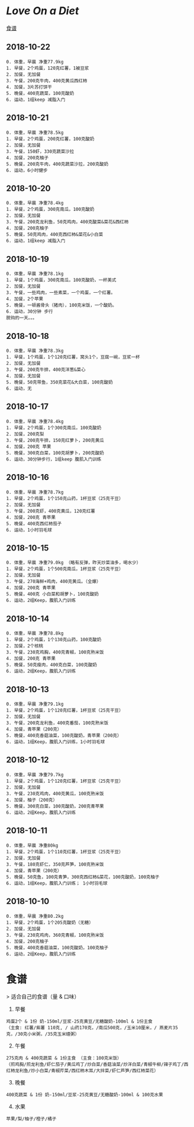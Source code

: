
# *Love On a Diet*

[食谱](#1)

## 2018-10-22

```
0. 体重，早晨 净重77.9kg
1. 早餐，2个鸡蛋，120克红薯，1被豆浆
2. 加餐，无加餐
3. 午餐，200克牛肉，400克黄瓜西红柿
4. 加餐，3片苏打饼干
5. 晚餐，400克蔬菜，100克酸奶
6. 运动，1组keep 减脂入门
```
## 2018-10-21

```
0. 体重，早晨 净重78.5kg
1. 早餐，2个鸡蛋，200克红薯，100克酸奶
2. 加餐，无加餐
3. 午餐，150虾，330克蔬菜沙拉
4. 加餐，200克柚子
5. 晚餐，200克牛肉，400克蔬菜沙拉，200克酸奶
6. 运动，6小时健步
```

## 2018-10-20

```
0. 体重，早晨 净重78.4kg
1. 早餐，2个鸡蛋，300克南瓜，100克酸奶
2. 加餐，无加餐
3. 午餐，200克龙利鱼，50克鸡肉，400克酸菜&菜花&西红柿
4. 加餐，200克柚子
5. 晚餐，50克鸡肉，400克西红柿&菜花&小白菜
6. 运动，1组keep 减脂入门
```

## 2018-10-19

```
0. 体重，早晨 净重78.1kg
1. 早餐，1个鸡蛋，300克南瓜，100克酸奶，一杯美式
2. 加餐，无加餐
3. 午餐，一些鸡肉，一些素菜，一个鸡蛋，一个红薯。
4. 加餐，2个苹果
5. 晚餐，一顿酱骨头（猪肉），100克米饭，一个酸奶。
6. 运动，30分钟 步行
脱钩的一天。。。
```

## 2018-10-18

```
0. 体重，早晨 净重78.3kg
1. 早餐，1个鸡蛋，1个120克红薯，窝头1个，豆腐一碗，豆浆一杯
2. 加餐，无加餐
3. 午餐，200克牛排，400克洋葱&菜心
4. 加餐，无加餐
5. 晚餐，50克带鱼，350克菜花&大白菜，100克酸奶
6. 运动，无
```

## 2018-10-17

```
0. 体重，早晨 净重78.4kg
1. 早餐，2个鸡蛋，1个300克南瓜，100克酸奶
2. 加餐，200克梨
3. 午餐，200克牛排，150克红萝卜，200克黄瓜
4. 加餐，200克 苹果
5. 晚餐，300克白菜，100克胡萝卜，200克酸奶
6. 运动，30分钟步行，1组keep 腹肌入门训练
```

## 2018-10-16

```
0. 体重，早晨 净重78.7kg
1. 早餐，2个鸡蛋，1个150克山药，1杯豆浆（25克干豆）
2. 加餐，无加餐
3. 午餐，200克虾，400克黄瓜，120克红薯
4. 加餐，200克 青苹果
5. 晚餐，400克西红柿茄子
6. 运动，1小时羽毛球
```

## 2018-10-15

```
0. 体重，早晨 净重79.0kg （略有反弹，昨天炒菜油多，喝水少）
1. 早餐，2个鸡蛋，1个500克南瓜，1杯豆浆（25克干豆）
2. 加餐，无加餐
3. 午餐，270海鲜+鸡肉，400克黄瓜。（全爆）
4. 加餐，200克 青苹果
5. 晚餐，400克 小白菜和胡萝卜，100克酸奶
6. 运动，2组Keep，腹肌入门训练
```

## 2018-10-14

```
0. 体重，早晨 净重78.8kg
1. 早餐，2个鸡蛋，1个130克山药，100克酸奶
2. 加餐，2个核桃
3. 午餐，230克鸡胸，400克青椒，100克熟米饭
4. 加餐，200克 青苹果
5. 晚餐，50克瘦肉，400克白菜，100克酸奶
6. 运动，2组Keep，腹肌入门训练
```

## 2018-10-13

```
0. 体重，早晨 净重79.1kg
1. 早餐，2个鸡蛋，1个120克红薯，1杯豆浆（25克干豆）
2. 加餐，无加餐
3. 午餐，200克龙利鱼，400克番茄，100克熟米饭
4. 加餐，青苹果（200克）
5. 晚餐，400克香菇油菜，100克酸奶，青苹果（200克）
6. 运动，1组Keep，腹肌入门训练，1小时羽毛球
```

## 2018-10-12

```
0. 体重，早晨 净重79.7kg
1. 早餐，2个鸡蛋，1个120克红薯，1杯豆浆（25克干豆）
2. 加餐，无加餐
3. 午餐，230克鸡肉，400克黄瓜，100克熟米饭
4. 加餐，柚子（200克）
5. 晚餐，300克白菜，100克酸奶，200克青苹果
6. 运动，2组Keep，腹肌入门训练
```

## 2018-10-11

```
0. 体重，早晨 净重80kg
1. 早餐，2个鸡蛋，1个110克红薯，1杯豆浆（25克干豆）
2. 加餐，无加餐
3. 午餐，180克虾仁，350克芦笋，100克熟米饭
4. 加餐，青苹果（200克）
5. 晚餐，50克鱼，100克青笋，300克西红柿&菜花，100克酸奶，100克柚子
6. 运动，1组Keep，腹肌入门训练； 1小时羽毛球
```

## 2018-10-10

```
0. 体重，早晨 净重80.2kg
1. 早餐，2个鸡蛋，1个205克酸奶（无糖）
2. 加餐，无加餐
3. 午餐，230克鸡肉，360克青椒，100克熟米饭
4. 加餐，200克柚子
5. 晚餐，400克香菇油菜，100克酸奶，100克柚子
6. 运动，2组Keep，腹肌入门训练
```


<h1 id="1">食谱</h1>
> 适合自己的食谱（量 & 口味）

1. 早餐

```
鸡蛋2个 & 1份 奶-150ml/豆浆-25克黄豆/无糖酸奶-100ml & 1份主食
（主食: 红薯/紫薯 110克, / 山药170克，/南瓜500克，/玉米10厘米，/ 燕麦片35克，/30克小米粥，/35克玉米碴粥）
```

2. 午餐

```
275克肉 & 400克蔬菜 & 1份主食 （主食：100克米饭）
（煎鸡胸/煎龙利鱼/虾仁茄子/黄瓜鸡丁/炒白菜/香菇油菜/炒洋白菜/青椒牛柳/辣子鸡丁/西红柿龙利鱼/炒小白菜/青椒芹菜/西红柿木耳/大拌菜/虾仁芦笋/西红柿菜花）
```

3. 晚餐

```
400克蔬菜 & 1份 奶-150ml/豆浆-25克黄豆/无糖酸奶-100ml & 100克水果
```
4. 水果

```
苹果/梨/柚子/橙子/橘子
```
